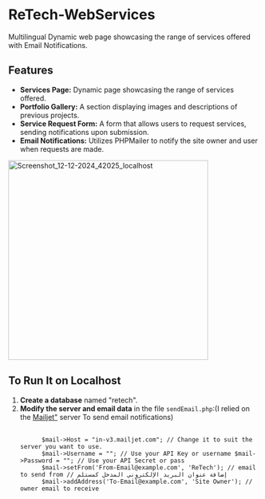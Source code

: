 <h1>ReTech-WebServices</h1> <p>Multilingual Dynamic web page showcasing the range of services offered with Email Notifications.</p> <h2>Features</h2> <ul> <li><strong>Services Page:</strong> Dynamic page showcasing the range of services offered.</li> <li><strong>Portfolio Gallery:</strong> A section displaying images and descriptions of previous projects.</li> <li><strong>Service Request Form:</strong> A form that allows users to request services, sending notifications upon submission.</li> <li><strong>Email Notifications:</strong> Utilizes PHPMailer to notify the site owner and user when requests are made.</li> </ul> <img src="https://github.com/user-attachments/assets/4c69fdb0-1b20-4bed-915e-e2fb7b7f9f3b" alt="Screenshot_12-12-2024_42025_localhost" width="400" height="auto"> <h2>To Run It on Localhost</h2> <ol> <li><strong>Create a database</strong> named "retech".</li> <li><strong>Modify the server and email data</strong> 
  in the file <code>sendEmail.php</code>:(I relied on the <a href="https://www.mailjet.com/" target="_blank" rel="noopener noreferrer">Mailjet"</a>  server To send email notifications) 
    <pre> <code> 
      $mail->Host = "in-v3.mailjet.com"; // Change it to suit the server you want to use. 
      $mail->Username = ""; // Use your API Key or username $mail->Password = ""; // Use your API Secret or pass 
      $mail->setFrom('From-Email@example.com', 'ReTech'); // email to send from // إضافة عنوان البريد الإلكتروني المدخل كمستلم 
      $mail->addAddress('To-Email@example.com', 'Site Owner'); // owner email to receive </code>
